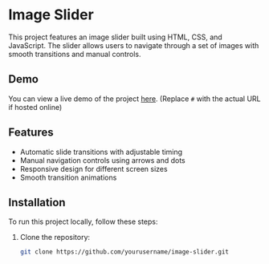 # Image Slider

This project features an image slider built using HTML, CSS, and JavaScript. The slider allows users to navigate through a set of images with smooth transitions and manual controls.

## Demo

You can view a live demo of the project [here](#). (Replace `#` with the actual URL if hosted online)

## Features

- Automatic slide transitions with adjustable timing
- Manual navigation controls using arrows and dots
- Responsive design for different screen sizes
- Smooth transition animations

## Installation

To run this project locally, follow these steps:

1. Clone the repository:
   ```bash
   git clone https://github.com/yourusername/image-slider.git
